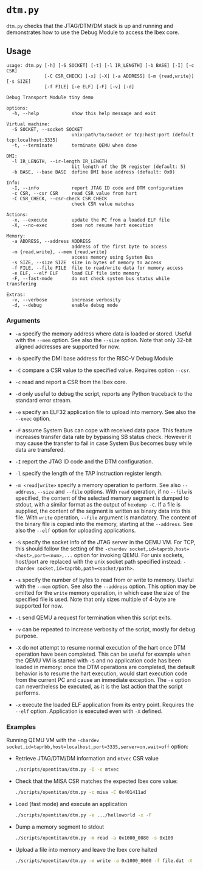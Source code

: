 # `dtm.py`

`dtm.py` checks that the JTAG/DTM/DM stack is up and running and demonstrates how to use the Debug
Module to access the Ibex core.

## Usage

````text
usage: dtm.py [-h] [-S SOCKET] [-t] [-l IR_LENGTH] [-b BASE] [-I] [-c CSR]
              [-C CSR_CHECK] [-x] [-X] [-a ADDRESS] [-m {read,write}] [-s SIZE]
              [-f FILE] [-e ELF] [-F] [-v] [-d]

Debug Transport Module tiny demo

options:
  -h, --help            show this help message and exit

Virtual machine:
  -S SOCKET, --socket SOCKET
                        unix:path/to/socket or tcp:host:port (default tcp:localhost:3335)
  -t, --terminate       terminate QEMU when done

DMI:
  -l IR_LENGTH, --ir-length IR_LENGTH
                        bit length of the IR register (default: 5)
  -b BASE, --base BASE  define DMI base address (default: 0x0)

Info:
  -I, --info            report JTAG ID code and DTM configuration
  -c CSR, --csr CSR     read CSR value from hart
  -C CSR_CHECK, --csr-check CSR_CHECK
                        check CSR value matches

Actions:
  -x, --execute         update the PC from a loaded ELF file
  -X, --no-exec         does not resume hart execution

Memory:
  -a ADDRESS, --address ADDRESS
                        address of the first byte to access
  -m {read,write}, --mem {read,write}
                        access memory using System Bus
  -s SIZE, --size SIZE  size in bytes of memory to access
  -f FILE, --file FILE  file to read/write data for memory access
  -e ELF, --elf ELF     load ELF file into memory
  -F, --fast-mode       do not check system bus status while transfering

Extras:
  -v, --verbose         increase verbosity
  -d, --debug           enable debug mode
````

### Arguments

* `-a` specify the memory address where data is loaded or stored. Useful with the `--mem` option.
  See also the `--size` option. Note that only 32-bit aligned addresses are supported for now.

* `-b` specify the DMI base address for the RISC-V Debug Module

* `-C` compare a CSR value to the specified value. Requires option `--csr`.

* `-c` read and report a CSR from the Ibex core.

* `-d` only useful to debug the script, reports any Python traceback to the standard error stream.

* `-e` specify an ELF32 application file to upload into memory. See also the `--exec` option.

* `-F` assume System Bus can cope with received data pace. This feature increases transfer data
  rate by bypassing SB status check. However it  may cause the transfer to fail in case System Bus
  becomes busy while data are transfered.

* `-I` report the JTAG ID code and the DTM configuration.

* `-l` specify the length of the TAP instruction register length.

* `-m <read|write>` specify a memory operation to perform. See also `--address`, `--size` and
  `--file` options. With `read` operation, if no `--file` is specified, the content of the selected
  memory segment is dumped to stdout, with a similar format as the output of `hexdump -C`. If a file
  is supplied, the content of the segment is written as binary data into this file. With `write`
  operation, `--file` argument is mandatory. The content of the binary file is copied into the
  memory, starting at the `--address`. See also the `--elf` option for uploading applications.

* `-S` specify the socket info of the JTAG server in the QEMU VM. For TCP, this should follow the
  setting of the `-chardev socket,id=taprbb,host=<host>,port=<num>,...` option for invoking QEMU.
  For unix sockets, host/port are replaced with the unix socket path specified instead:
  `-chardev socket,id=taprbb,path=<socket/path>`.

* `-s` specify the number of bytes to read from or write to memory. Useful with the `--mem` option.
  See also the `--address` option. This option may be omitted for the `write` memory operation, in
  which case the size of the specified file is used. Note that only sizes multiple of 4-byte are
  supported for now.

* `-t` send QEMU a request for termination when this script exits.

* `-v` can be repeated to increase verbosity of the script, mostly for debug purpose.

* `-X` do not attempt to resume normal execution of the hart once DTM operation have been completed.
  This can be useful for example when the QEMU VM is started with `-S` and no application code has
  been loaded in memory: once the DTM operations are completed, the default behavior is to resume
  the hart execution, would start execution code from the current PC and cause an immediate
  exception. The `-x` option can nevertheless be executed, as it is the last action that the script
  performs.

* `-x` execute the loaded ELF application from its entry point. Requires the `--elf` option.
  Application is executed even with `-X` defined.

### Examples

Running QEMU VM with the `-chardev socket,id=taprbb,host=localhost,port=3335,server=on,wait=off`
option:

* Retrieve JTAG/DTM/DM information and `mtvec` CSR value
  ````sh
  ./scripts/opentitan/dtm.py -I -c mtvec
  ````

* Check that the MISA CSR matches the expected Ibex core value:
  ````sh
  ./scripts/opentitan/dtm.py -c misa -C 0x401411ad
  ````

* Load (fast mode) and execute an application
  ````sh
  ./scripts/opentitan/dtm.py -e .../helloworld -x -F
  ````

* Dump a memory segment to stdout
  ````sh
  ./scripts/opentitan/dtm.py -m read -a 0x1000_0080 -s 0x100
  ````

* Upload a file into memory and leave the Ibex core halted
  ````sh
  ./scripts/opentitan/dtm.py -m write -a 0x1000_0000 -f file.dat -X

  ````

